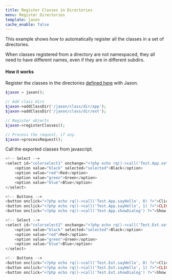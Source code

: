 ```yaml
---
title: Register Classes in Directories
menu: Register Directories
template: jaxon
cache_enable: false
---
```


This example shows how to automatically register all the classes in a set of directories.

When classes registered from a directory are not namespaced, they all need to have different names, even if they are in different subdirs.

#### How it works

Register the classes in the directories [defined here](/examples/codes/directory.html) with Jaxon.

```php
$jaxon = jaxon();

// Add class dirs
$jaxon->addClassDir('/jaxon/class/dir/app');
$jaxon->addClassDir('/jaxon/class/dir/ext');

// Register objects
$jaxon->registerClasses();

// Process the request, if any.
$jaxon->processRequest();
```

Call the exported classes from javascript.

```php
<!-- Select -->
<select id="colorselect1" onchange="<?php echo rq()->call('Test.App.setColor', rq()->select('colorselect1')) ?>">
    <option value="black" selected="selected">Black</option>
    <option value="red">Red</option>
    <option value="green">Green</option>
    <option value="blue">Blue</option>
</select>

<!-- Buttons -->
<button onclick="<?php echo rq()->call('Test.App.sayHello', 0) ?>">Click Me</button>
<button onclick="<?php echo rq()->call('Test.App.sayHello', 1) ?>">CLICK ME</button>
<button onclick="<?php echo rq()->call('Test.App.showDialog') ?>">Show Dialog</button>

<!-- Select -->
<select id="colorselect2" onchange="<?php echo rq()->call('Test.Ext.setColor', rq()->select('colorselect2')) ?>">
    <option value="black" selected="selected">Black</option>
    <option value="red">Red</option>
    <option value="green">Green</option>
    <option value="blue">Blue</option>
</select>

<!-- Buttons -->
<button onclick="<?php echo rq()->call('Test.Ext.sayHello', 0) ?>">Click Me</button>
<button onclick="<?php echo rq()->call('Test.Ext.sayHello', 1) ?>">CLICK ME</button>
<button onclick="<?php echo rq()->call('Test.Ext.showDialog') ?>">Show Dialog</button>
```

